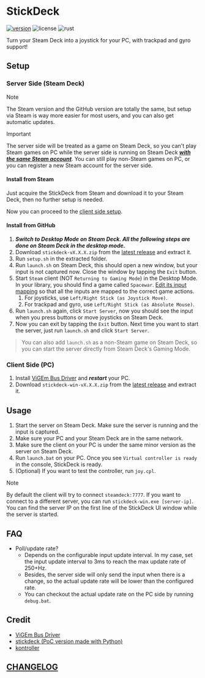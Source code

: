 # StickDeck

[![version](https://img.shields.io/github/v/tag/DiscreteTom/stickdeck-rs?label=release&style=flat-square)](https://github.com/DiscreteTom/stickdeck-rs/releases/latest)
![license](https://img.shields.io/github/license/DiscreteTom/stickdeck-rs?style=flat-square)
![rust](https://img.shields.io/badge/built_with-rust-DEA584?style=flat-square)

Turn your Steam Deck into a joystick for your PC, with trackpad and gyro support!

## Setup

### Server Side (Steam Deck)

> [!NOTE]
> The Steam version and the GitHub version are totally the same,
> but setup via Steam is way more easier for most users,
> and you can also get automatic updates.

> [!IMPORTANT]
> The server side will be treated as a game on Steam Deck, so you can't play Steam games on PC while the server side is running on Steam Deck <ins>**_with the same Steam account_**</ins>. You can still play non-Steam games on PC, or you can register a new Steam account for the server side.

#### Install from Steam

Just acquire the StickDeck from Steam and download it to your Steam Deck, then no further setup is needed.

Now you can proceed to the [client side setup](#client-side-pc).

#### Install from GitHub

1. **_Switch to Desktop Mode on Steam Deck. All the following steps are done on Steam Deck in the desktop mode._**
2. Download `stickdeck-vX.X.X.zip` from the [latest release](https://github.com/DiscreteTom/stickdeck-rs/releases/latest) and extract it.
3. Run `setup.sh` in the extracted folder.
4. Run `launch.sh` on Steam Deck, this should open a new window, but your input is not captured now. Close the window by tapping the `Exit` button.
5. Start `Steam` client (NOT `Returning to Gaming Mode`) in the Desktop Mode. In your library, you should find a game called `Spacewar`. [Edit its input mapping](https://partner.steamgames.com/doc/features/steam_controller/getting_started_for_devs#14) so that all the inputs are mapped to the correct game actions.
   1. For joysticks, use `Left/Right Stick (as Joystick Move)`.
   2. For trackpad and gyro, use `Left/Right Stick (as Absolute Mouse)`.
6. Run `launch.sh` again, click `Start Server`, now you should see the input when you press buttons or move joysticks on Steam Deck.
7. Now you can exit by tapping the `Exit` button. Next time you want to start the server, just run `launch.sh` and click `Start Server`.

> You can also add `launch.sh` as a non-Steam game on Steam Deck, so you can start the server directly from Steam Deck's Gaming Mode.

### Client Side (PC)

1. Install [ViGEm Bus Driver](https://github.com/nefarius/ViGEmBus) and **_restart_** your PC.
2. Download `stickdeck-win-vX.X.X.zip` from the [latest release](https://github.com/DiscreteTom/stickdeck-rs/releases/latest) and extract it.

## Usage

1. Start the server on Steam Deck. Make sure the server is running and the input is captured.
2. Make sure your PC and your Steam Deck are in the same network.
3. Make sure the client on your PC is under the same minor version as the server on Steam Deck.
4. Run `launch.bat` on your PC. Once you see `Virtual controller is ready` in the console, StickDeck is ready.
5. (Optional) If you want to test the controller, run `joy.cpl`.

> [!NOTE]
> By default the client will try to connect `steamdeck:7777`. If you want to connect to a different server, you can run `stickdeck-win.exe [server-ip]`.
> You can find the server IP on the first line of the StickDeck UI window while the server is started.

## FAQ

- Poll/update rate?
  - Depends on the configurable input update interval. In my case, set the input update interval to 3ms to reach the max update rate of 250+Hz.
  - Besides, the server side will only send the input when there is a change, so the actual update rate will be lower than the configured rate.
  - You can checkout the actual update rate on the PC side by running `debug.bat`.

## Credit

- [ViGEm Bus Driver](https://github.com/nefarius/ViGEmBus)
- [stickdeck (PoC version made with Python)](https://github.com/DiscreteTom/stickdeck)
- [kontroller](https://github.com/DiscreteTom/kontroller/)

## [CHANGELOG](./CHANGELOG.md)
